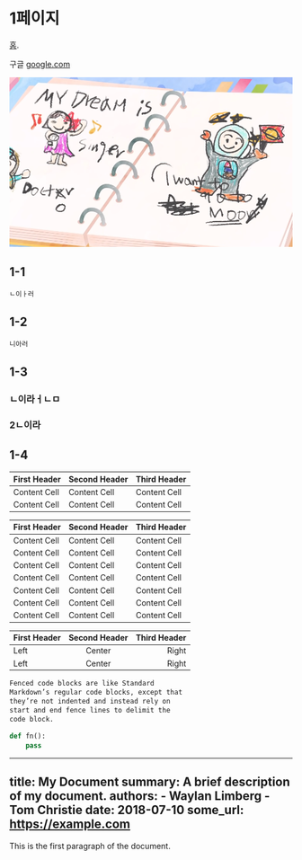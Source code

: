# 1페이지
[홈](index.md).

구글  [google.com](http://www.google.com)



![Alt text](test1.PNG)

## 1-1
    ㄴ이ㅏ러
## 1-2
    니아러
## 1-3
### ㄴ이라ㅓㄴㅁ
### 2ㄴ이라
## 1-4
First Header | Second Header | Third Header
------------ | ------------- | ------------
Content Cell | Content Cell  | Content Cell
Content Cell | Content Cell  | Content Cell


| First Header | Second Header | Third Header |
| ------------ | ------------- | ------------ |
| Content Cell | Content Cell  | Content Cell |
| Content Cell | Content Cell  | Content Cell |
| Content Cell | Content Cell  | Content Cell |
| Content Cell | Content Cell  | Content Cell |
| Content Cell | Content Cell  | Content Cell |
| Content Cell | Content Cell  | Content Cell |
| Content Cell | Content Cell  | Content Cell |

First Header | Second Header | Third Header
:----------- |:-------------:| -----------:
Left         | Center        | Right
Left         | Center        | Right


```
Fenced code blocks are like Standard
Markdown’s regular code blocks, except that
they’re not indented and instead rely on
start and end fence lines to delimit the
code block.
```

```python
def fn():
    pass
```

---
title: My Document
summary: A brief description of my document.
authors:
    - Waylan Limberg
    - Tom Christie
date: 2018-07-10
some_url: https://example.com
---
This is the first paragraph of the document.

